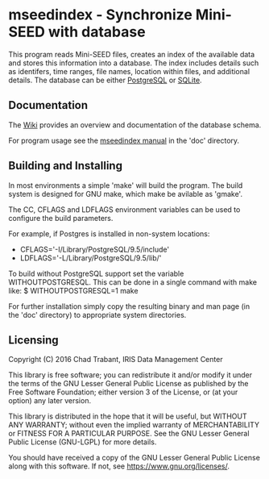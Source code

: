 # mseedindex - Synchronize Mini-SEED with database

This program reads Mini-SEED files, creates an index of the available
data and stores this information into a database.  The index includes
details such as identifers, time ranges, file names, location within files,
and additional details.  The database can be either
[PostgreSQL](https://www.postgres.org) or 
[SQLite](https://www.sqlite.org/).

## Documentation

The [Wiki](https://github.com/iris-edu/mseedindex/wiki) provides an
overview and documentation of the database schema.

For program usage see the [mseedindex manual](doc/mseedindex.md)
in the 'doc' directory.

## Building and Installing

In most environments a simple 'make' will build the program.  The build
system is designed for GNU make, which make be avilable as 'gmake'.

The CC, CFLAGS and LDFLAGS environment variables can be used to configure
the build parameters.

For example, if Postgres is installed in non-system locations:
* CFLAGS='-I/Library/PostgreSQL/9.5/include'
* LDFLAGS='-L/Library/PostgreSQL/9.5/lib/'

To build without PostgreSQL support set the variable WITHOUTPOSTGRESQL.
This can be done in a single command with make like:
$ WITHOUTPOSTGRESQL=1 make

For further installation simply copy the resulting binary and man page
(in the 'doc' directory) to appropriate system directories.

## Licensing 

Copyright (C) 2016 Chad Trabant, IRIS Data Management Center

This library is free software; you can redistribute it and/or modify
it under the terms of the GNU Lesser General Public License as
published by the Free Software Foundation; either version 3 of the
License, or (at your option) any later version.

This library is distributed in the hope that it will be useful, but
WITHOUT ANY WARRANTY; without even the implied warranty of
MERCHANTABILITY or FITNESS FOR A PARTICULAR PURPOSE.  See the GNU
Lesser General Public License (GNU-LGPL) for more details.

You should have received a copy of the GNU Lesser General Public
License along with this software.
If not, see <https://www.gnu.org/licenses/>.

